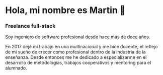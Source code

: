 # Hola, mi nombre es Martin 👋
### Freelance full-stack

Soy ingeniero de software profesional desde hace más de doce años.

En 2017 dejé mi trabajo en una multinacional y me hice docente, el reflejo de mi sueño de crecer como profesional dentro de la industria de la enseñanza.
Desde entonces me he dedicado a especializarme en el desarrollo de metodologías, trabajos cooperativos y mentoring para el alumnado.

<!--
**jmartinrivero/jmartinrivero** is a ✨ _special_ ✨ repository because its `README.md` (this file) appears on your GitHub profile.

Here are some ideas to get you started:

- 🔭 I’m currently working on ...
- 🌱 I’m currently learning ...
- 👯 I’m looking to collaborate on ...
- 🤔 I’m looking for help with ...
- 💬 Ask me about ...
- 📫 How to reach me: ...
- 😄 Pronouns: ...
- ⚡ Fun fact: ...
-->
